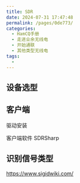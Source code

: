 ```yaml
---
title: SDR
date: 2024-07-31 17:47:48
permalink: /pages/0de773/
categories:
  - HamCQ手册
  - 走进业余无线电
  - 开始通联
  - 其他类型无线电
tags:
  - 
---
```


## 设备选型

## 客户端

驱动安装

客户端软件 SDRSharp

## 识别信号类型

https://www.sigidwiki.com/
